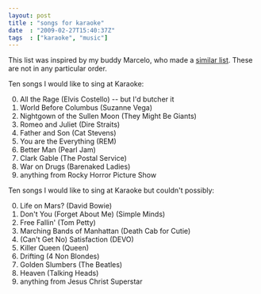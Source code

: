 ```yaml
---
layout: post
title : "songs for karaoke"
date  : "2009-02-27T15:40:37Z"
tags  : ["karaoke", "music"]
---
```

This list was inspired by my buddy Marcelo, who made a [similar
list](http://marcelo-santana.livejournal.com/65288.html).  These are not in any
particular order.

Ten songs I would like to sing at Karaoke:

0. All the Rage (Elvis Costello) -- but I'd butcher it
1. World Before Columbus (Suzanne Vega)
2. Nightgown of the Sullen Moon (They Might Be Giants)
3. Romeo and Juliet (Dire Straits)
4. Father and Son (Cat Stevens)
5. You are the Everything (REM)
6. Better Man (Pearl Jam)
7. Clark Gable (The Postal Service)
8. War on Drugs (Barenaked Ladies)
9. anything from Rocky Horror Picture Show

Ten songs I would like to sing at Karaoke but couldn't possibly:

0. Life on Mars? (David Bowie)
1. Don't You (Forget About Me) (Simple Minds)
2. Free Fallin' (Tom Petty)
3. Marching Bands of Manhattan (Death Cab for Cutie)
4. (Can't Get No) Satisfaction (DEVO)
5. Killer Queen (Queen)
6. Drifting (4 Non Blondes)
7. Golden Slumbers (The Beatles)
8. Heaven (Talking Heads)
9. anything from Jesus Christ Superstar


